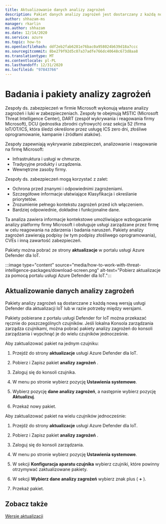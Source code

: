 ```yaml
---
title: Aktualizowanie danych analizy zagrożeń
description: Pakiet danych analizy zagrożeń jest dostarczany z każdą nową usługą Defender for IoT lub w razie potrzeby między wersjami.
author: shhazam-ms
manager: rkarlin
ms.author: shhazam
ms.date: 12/14/2020
ms.service: azure
ms.topic: how-to
ms.openlocfilehash: ddf2eb2fab6281e76bac0a958024b639d18a7ccc
ms.sourcegitcommit: 8be279f92d5c07a37adfe766dc40648c673d8aa8
ms.translationtype: MT
ms.contentlocale: pl-PL
ms.lasthandoff: 12/31/2020
ms.locfileid: "97843766"
---
```

# <a name="threat-intelligence-research-and-packages"></a>Badania i pakiety analizy zagrożeń

Zespoły ds. zabezpieczeń w firmie Microsoft wykonują własne analizy zagrożeń i luki w zabezpieczeniach. Zespoły te obejmują MSTIC (Microsoft Threat Intelligence Center), DART (zespół wykrywania i reagowania firmy Microsoft), DCU (jednostka zbrodni cyfrowych) oraz sekcja 52 (firma IoT/OT/ICS, która śledzi określone przez usługę ICS zero dni, złośliwe oprogramowanie, kampanie i źródłami ataków).

Zespoły zapewniają wykrywanie zabezpieczeń, analizowanie i reagowanie na firmę Microsoft:

- Infrastruktura i usługi w chmurze.
- Tradycyjne produkty i urządzenia.
- Wewnętrzne zasoby firmy.

Zespoły ds. zabezpieczeń mogą korzystać z zalet:

- Ochrona przed znanymi i odpowiednimi zagrożeniami.
- Szczegółowe informacje ułatwiające Klasyfikacja i określanie priorytetów.
- Zrozumienie pełnego kontekstu zagrożeń przed ich włączeniem.
- Bardziej odpowiednie, dokładne i funkcjonalne dane.

Ta analiza zawiera informacje kontekstowe umożliwiające wzbogacanie analizy platformy firmy Microsoft i obsługuje usługi zarządzane przez firmę w celu reagowania na zdarzenia i badania naruszeń. Pakiety analizy zagrożeń zawierają podpisy (w tym podpisy złośliwego oprogramowania), CVEs i inną zawartość zabezpieczeń.

Pakiety można pobrać ze strony **aktualizacje** w portalu usługi Azure Defender dla IoT.

:::image type="content" source="media/how-to-work-with-threat-intelligence-packages/download-screen.png" alt-text="Pobierz aktualizacje za pomocą portalu usługi Azure Defender dla IoT.":::

## <a name="update-threat-intelligence-data"></a>Aktualizowanie danych analizy zagrożeń

Pakiety analizy zagrożeń są dostarczane z każdą nową wersją usługi Defender dla aktualizacji IoT lub w razie potrzeby między wersjami.

Pakiety pobierane z portalu usługi Defender for IoT można przekazać ręcznie do poszczególnych czujników. Jeśli lokalna Konsola zarządzania zarządza czujnikami, można pobrać pakiety analizy zagrożeń do konsoli zarządzania i wypchnąć je do wielu czujników jednocześnie.

Aby zaktualizować pakiet na jednym czujniku:

1. Przejdź do strony **aktualizacje** usługi Azure Defender dla IoT.

2. Pobierz i Zapisz pakiet **analizy zagrożeń** .

3. Zaloguj się do konsoli czujnika.

4. W menu po stronie wybierz pozycję **Ustawienia systemowe**.

5. Wybierz pozycję **dane analizy zagrożeń**, a następnie wybierz pozycję **Aktualizuj**.

6. Przekaż nowy pakiet.

Aby zaktualizować pakiet na wielu czujników jednocześnie:

1. Przejdź do strony **aktualizacje** usługi Azure Defender dla IoT.

2. Pobierz i Zapisz pakiet **analizy zagrożeń** .

3. Zaloguj się do konsoli zarządzania.

4. W menu po stronie wybierz pozycję **Ustawienia systemowe**.

5. W sekcji **Konfiguracja aparatu czujnika** wybierz czujniki, które powinny otrzymywać zaktualizowane pakiety.  

6. W sekcji **Wybierz dane analizy zagrożeń** wybierz znak plus ( **+** ).

7. Przekaż pakiet.

## <a name="see-also"></a>Zobacz także

[Wersje aktualizacji](how-to-manage-sensors-from-the-on-premises-management-console.md#update-versions)
